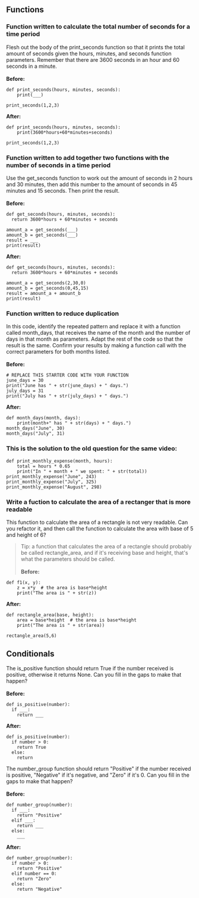 ## Functions
### Function written to calculate the total number of seconds for a time period
Flesh out the body of the print_seconds function so that it prints the total amount of seconds given the hours, minutes, and seconds function parameters. Remember that there are 3600 seconds in an hour and 60 seconds in a minute.
<br><br>**Before:**
```
def print_seconds(hours, minutes, seconds):
    print(___)

print_seconds(1,2,3)
```
**After:**
```
def print_seconds(hours, minutes, seconds):
    print(3600*hours+60*minutes+seconds)

print_seconds(1,2,3)
```

### Function written to add together two functions with the number of seconds in a time period
Use the get_seconds function to work out the amount of seconds in 2 hours and 30 minutes, then add this number to the amount of seconds in 45 minutes and 15 seconds. Then print the result.
<br><br>**Before:**
```
def get_seconds(hours, minutes, seconds):
  return 3600*hours + 60*minutes + seconds

amount_a = get_seconds(___)
amount_b = get_seconds(___)
result = ___
print(result)
```
**After:**
```
def get_seconds(hours, minutes, seconds):
  return 3600*hours + 60*minutes + seconds

amount_a = get_seconds(2,30,0)
amount_b = get_seconds(0,45,15)
result = amount_a + amount_b
print(result)
```
### Function written to reduce duplication
In this code, identify the repeated pattern and replace it with a function called month_days, that receives the name of the month and the number of days in that month as parameters. Adapt the rest of the code so that the result is the same. Confirm your results by making a function call with the correct parameters for both months listed.
<br><br>**Before:**
```
# REPLACE THIS STARTER CODE WITH YOUR FUNCTION
june_days = 30
print("June has " + str(june_days) + " days.")
july_days = 31
print("July has " + str(july_days) + " days.")
```
**After:**
```
def month_days(month, days):
    print(month+" has " + str(days) + " days.")
month_days("June", 30)
month_days("July", 31)
```
### This is the solution to the old question for the same video:
```
def print_monthly_expense(month, hours):
    total = hours * 0.65
    print("In " + month + " we spent: " + str(total))
print_monthly_expense("June", 243)
print_monthly_expense("July", 325)
print_monthly_expense("August", 298)
```
### Write a fuction to calculate the area of a rectanger that is more readable
This function to calculate the area of a rectangle is not very readable. Can you refactor it, and then call the function to calculate the area with base of 5 and height of 6?
>Tip: a function that calculates the area of a rectangle should probably be called rectangle_area, and if it's receiving base and height, that's what the parameters should be called.
<br><br>**Before:**
```
def f1(x, y):
	z = x*y  # the area is base*height
	print("The area is " + str(z))
```
**After:**
```
def rectangle_area(base, height):
	area = base*height  # the area is base*height
	print("The area is " + str(area))

rectangle_area(5,6)
```
## Conditionals
The is_positive function should return True if the number received is positive, otherwise it returns None. Can you fill in the gaps to make that happen?
<br><br>**Before:**
```
def is_positive(number):
  if ___:
    return ___
```
**After:**
```
def is_positive(number):
  if number > 0:
    return True
  else:
    return
```
The number_group function should return "Positive" if the number received is positive, "Negative" if it's negative, and "Zero" if it's 0. Can you fill in the gaps to make that happen?
<br><br>**Before:**
```
def number_group(number):
  if ___:
    return "Positive"
  elif ___:
    return ___
  else:
    ___
```
**After:**
```
def number_group(number):
  if number > 0:
    return "Positive"
  elif number == 0:
    return "Zero"
  else:
    return "Negative"
```
